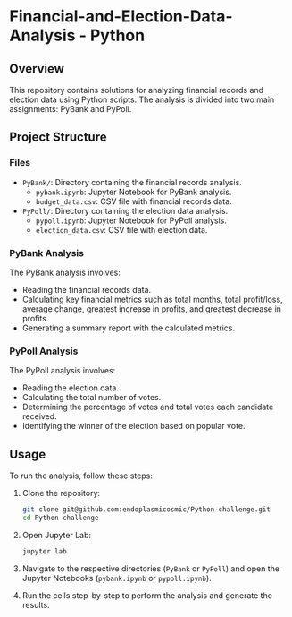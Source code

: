 # Financial-and-Election-Data-Analysis - Python

## Overview

This repository contains solutions for analyzing financial records and election data using Python scripts. The analysis is divided into two main assignments: PyBank and PyPoll.

## Project Structure

### Files

- `PyBank/`: Directory containing the financial records analysis.
  - `pybank.ipynb`: Jupyter Notebook for PyBank analysis.
  - `budget_data.csv`: CSV file with financial records data.
- `PyPoll/`: Directory containing the election data analysis.
  - `pypoll.ipynb`: Jupyter Notebook for PyPoll analysis.
  - `election_data.csv`: CSV file with election data.

### PyBank Analysis

The PyBank analysis involves:
- Reading the financial records data.
- Calculating key financial metrics such as total months, total profit/loss, average change, greatest increase in profits, and greatest decrease in profits.
- Generating a summary report with the calculated metrics.

### PyPoll Analysis

The PyPoll analysis involves:
- Reading the election data.
- Calculating the total number of votes.
- Determining the percentage of votes and total votes each candidate received.
- Identifying the winner of the election based on popular vote.

## Usage

To run the analysis, follow these steps:

1. Clone the repository:
    ```bash
    git clone git@github.com:endoplasmicosmic/Python-challenge.git
    cd Python-challenge
    ```

2. Open Jupyter Lab:
    ```bash
    jupyter lab
    ```

3. Navigate to the respective directories (`PyBank` or `PyPoll`) and open the Jupyter Notebooks (`pybank.ipynb` or `pypoll.ipynb`).

4. Run the cells step-by-step to perform the analysis and generate the results.

